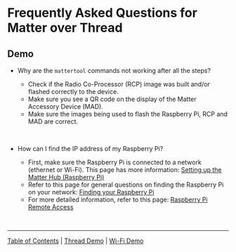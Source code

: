 # Frequently Asked Questions for Matter over Thread

## Demo

-   Why are the `mattertool` commands not working after all the steps?

    -   Check if the Radio Co-Processor (RCP) image was built and/or
        flashed correctly to the device.
    -   Make sure you see a QR code on the display of the Matter Accessory
        Device (MAD).
    -   Make sure the images being used to flash the Raspberry Pi, RCP and MAD
        are correct.

<br>

-   How can I find the IP address of my Raspberry Pi?

    -   First, make sure the Raspberry Pi is connected to a network (ethernet or
        Wi-Fi). This page has more information:
        [Setting up the Matter Hub (Raspberry Pi)](RASPI_IMG.md)
    -   Refer to this page for general questions on finding the Raspberry Pi on
        your network: [Finding your Raspberry Pi](../general/FIND_RASPI.md)
    -   For more detailed information, refer to this page:
        [Raspberry Pi Remote Access](https://www.raspberrypi.com/documentation/computers/remote-access.html)

<br>

---

[Table of Contents](../README.md) | [Thread Demo](./DEMO_OVERVIEW.md) |
[Wi-Fi Demo](../wifi/DEMO_OVERVIEW.md)
